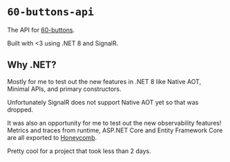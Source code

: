 # `60-buttons-api`

The API for [60-buttons](https://github.com/qin-guan/60-buttons).

Built with <3 using .NET 8 and SignalR.

## Why .NET?

Mostly for me to test out the new features in .NET 8 like Native AOT, Minimal APIs, and primary constructors.

Unfortunately SignalR does not support Native AOT yet so that was dropped.

It was also an opportunity for me to test out the new observability features! Metrics and traces from runtime, ASP.NET Core and Entity Framework Core are all exported to [Honeycomb](https://honeycomb.io).

Pretty cool for a project that took less than 2 days.